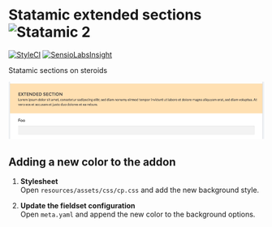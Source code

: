 # Statamic extended sections ![Statamic 2](https://img.shields.io/badge/statamic-2.x-blue.svg?style=flat-square)

[![StyleCI](https://styleci.io/repos/75275568/shield?branch=master)](https://styleci.io/repos/75275568)
[![SensioLabsInsight](https://insight.sensiolabs.com/projects/ac1fa74b-994e-4c89-b961-3b9d9b51c59f/mini.png)](https://insight.sensiolabs.com/projects/ac1fa74b-994e-4c89-b961-3b9d9b51c59f)

Statamic sections on steroids

![Extended Section](./screenshot.png)

## Adding a new color to the addon

 1. **Stylesheet**  
    Open `resources/assets/css/cp.css` and add the new background style.

 2. **Update the fieldset configuration**  
    Open `meta.yaml` and append the new color to the background options.
